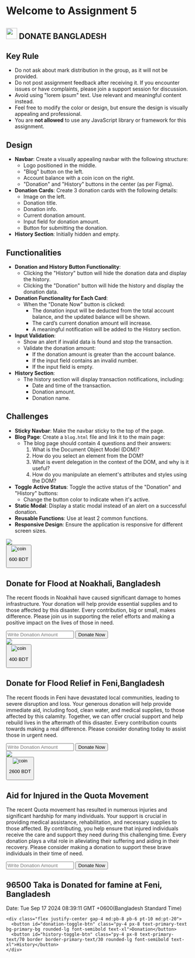 # Welcome to Assignment 5

## <img width=30px src="assets/logo.png"/> DONATE BANGLADESH

## Key Rule

- Do not ask about mark distribution in the group, as it will not be provided.
- Do not post assignment feedback after receiving it. If you encounter issues or have complaints, please join a support session for discussion.
- Avoid using "lorem ipsum" text. Use relevant and meaningful content instead.
- Feel free to modify the color or design, but ensure the design is visually appealing and professional.
- You are **not allowed** to use any JavaScript library or framework for this assignment.

## Design

- **Navbar**: Create a visually appealing navbar with the following structure:
  - Logo positioned in the middle.
  - "Blog" button on the left.
  - Account balance with a coin icon on the right.
  - "Donation" and "History" buttons in the center (as per Figma).
- **Donation Cards**: Create 3 donation cards with the following details:
  - Image on the left.
  - Donation title.
  - Donation info.
  - Current donation amount.
  - Input field for donation amount.
  - Button for submitting the donation.
- **History Section**: Initially hidden and empty.

## Functionalities

- **Donation and History Button Functionality**:
  - Clicking the "History" button will hide the donation data and display the history.
  - Clicking the "Donation" button will hide the history and display the donation data.
- **Donation Functionality for Each Card**:
  - When the "Donate Now" button is clicked:
    - The donation input will be deducted from the total account balance, and the updated balance will be shown.
    - The card’s current donation amount will increase.
    - A meaningful notification will be added to the History section.
- **Input Validation**:
  - Show an alert if invalid data is found and stop the transaction.
  - Validate the donation amount:
    - If the donation amount is greater than the account balance.
    - If the input field contains an invalid number.
    - If the input field is empty.
- **History Section**:
  - The history section will display transaction notifications, including:
    - Date and time of the transaction.
    - Donation amount.
    - Donation name.

## Challenges

- **Sticky Navbar**: Make the navbar sticky to the top of the page.
- **Blog Page**: Create a `blog.html` file and link it to the main page:
  - The blog page should contain 4 questions and their answers:
    1. What is the Document Object Model (DOM)?
    2. How do you select an element from the DOM?
    3. What is event delegation in the context of the DOM, and why is it useful?
    4. How do you manipulate an element's attributes and styles using the DOM?
- **Toggle Active Status**: Toggle the active status of the "Donation" and "History" buttons:
  - Change the button color to indicate when it's active.
- **Static Modal**: Display a static modal instead of an alert on a successful donation.
- **Reusable Functions**: Use at least 2 common functions.
- **Responsive Design**: Ensure the application is responsive for different screen sizes.


 <main class="container mx-auto pt-60 lg:pt-80 px-2 md:px-0">
    <!-- donation section -->
    <section class="space-y-8 hidden">
      <!-- card -->
      <div class="hero">
        <div class="hero-content flex-col lg:flex-row lg:p-8 p-4 border border-primary-text/10 rounded-2xl">
          <img
            src="./assets/noakhali.png"
            class=" rounded-lg" />
          <div>
            <button class="py-[10px] px-4 bg-primary-text/5 rounded-lg flex gap-2 items-center mb-4"><img src="./assets/coin.png" alt="coin" class="h-6 w-6">
              <p class="text-base text-primary-text/70"><span id="noakhali-neat-cash">600</span> BDT</p></button>
            <h1 class="text-xl text-primary-text font-bold">Donate for Flood at Noakhali, Bangladesh</h1>
            <p class="py-6 text-primary-text/70 font-light text-base">
              The recent floods in Noakhali have caused significant damage to homes  infrastructure. Your donation will help provide essential supplies and  to those affected by this disaster. Every contribution, big or small, makes  difference. Please join us in supporting the relief efforts and making a positive impact on the lives of those in need.
            </p>
            <input id="donate-amount-input" type="text" placeholder="Write Donation Amount" class="input input-bordered w-full" />
            <button id="donate-btn" class="py-3 px-8 w-full text-primary-text bg-primary-bg rounded-lg font-semibold text-xl mt-6">Donate Now</button>
          </div>
        </div>
      </div>
      <!-- card -->
      <div class="hero">
        <div class="hero-content flex-col lg:flex-row lg:p-8 p-4 border border-primary-text/10 rounded-2xl">
          <img
            src="./assets/feni.png"
            class=" rounded-lg" />
          <div>
            <button class="py-[10px] px-4 bg-primary-text/5 rounded-lg flex gap-2 items-center mb-4"><img src="./assets/coin.png" alt="coin" class="h-6 w-6">
              <p class="text-base text-primary-text/70"><span id="noakhali-neat-cash">400</span> BDT</p></button>
            <h1 class="text-xl text-primary-text font-bold">Donate for Flood Relief in Feni,Bangladesh</h1>
            <p class="py-6 text-primary-text/70 font-light text-base">
              The recent floods in Feni have devastated local communities, leading to severe disruption and loss. Your generous donation will help provide immediate aid, including food, clean water, and medical supplies, to those affected by this calamity. Together, we can offer crucial support and help rebuild lives in the aftermath of this disaster. Every contribution counts towards making a real difference. Please consider donating today to assist those in urgent need.
            </p>
            <input id="donate-amount-input" type="text" placeholder="Write Donation Amount" class="input input-bordered w-full" />
            <button id="donate-btn" class="py-3 px-8 w-full text-primary-text bg-primary-bg rounded-lg font-semibold text-xl mt-6">Donate Now</button>
          </div>
        </div>
      </div>
      <!-- card -->
      <div class="hero">
        <div class="hero-content flex-col lg:flex-row lg:p-8 p-4 border border-primary-text/10 rounded-2xl">
          <img
            src="./assets/quota-protest.png"
            class=" rounded-lg" />
          <div>
            <button class="py-[10px] px-4 bg-primary-text/5 rounded-lg flex gap-2 items-center mb-4"><img src="./assets/coin.png" alt="coin" class="h-6 w-6">
              <p class="text-base text-primary-text/70"><span id="quota-neat-cash">2600</span> BDT</p></button>
            <h1 id="quota-title" class="text-xl text-primary-text font-bold">Aid for Injured in the Quota Movement</h1>
            <p class="py-6 text-primary-text/70 font-light text-base">
              The recent Quota movement has resulted in numerous injuries and significant hardship for many individuals. Your support is crucial in providing medical assistance, rehabilitation, and necessary supplies to those affected. By contributing, you help ensure that injured individuals receive the care and support they need during this challenging time. Every donation plays a vital role in alleviating their suffering and aiding in their recovery. Please consider making a donation to support these brave individuals in their time of need.
            </p>
            <input id="donate-amount-input" type="text" placeholder="Write Donation Amount" class="input input-bordered w-full" />
            <button id="donate-btn" class="py-3 px-8 w-full text-primary-text bg-primary-bg rounded-lg font-semibold text-xl mt-6">Donate Now</button>
          </div>
        </div>
      </div>
    </section>
    <!-- history section -->
    <section>
      <div class="space-y-3 p-4 rounded-2xl lg:p-8 border border-text-primary-text/10">
        <h2 class="font-bold
        text-xl text-primary-text"><span id="donated-amount">96500</span> Taka is Donated for <span class="donation-title">famine at Feni, Bangladesh</span></h2>
        <p class="font-light text-base text-primary-text/70">Date: <span id="donation-time">Tue Sep 17 2024 08:39:11 GMT +0600</span>(Bangladesh Standard Time)</p>
      </div>
    </section>
  </main>

<!-- toggle buttons -->
    <div class="flex justify-center gap-4 md:pb-8 pb-6 pt-10 md:pt-20">
      <button id="donation-toggle-btn" class="py-4 px-8 text-primary-text bg-primary-bg rounded-lg font-semibold text-xl">Donation</button>
      <button id="history-toggle-btn" class="py-4 px-8 text-primary-text/70 border border-primary-text/30 rounded-lg font-semibold text-xl">History</button>
    </div>